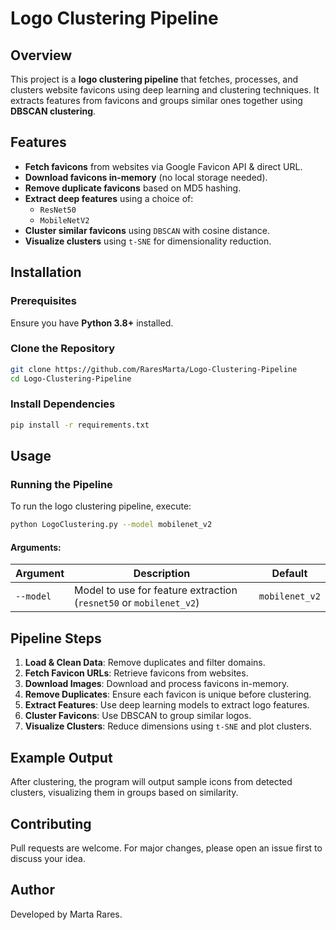 # Logo Clustering Pipeline

## Overview
This project is a **logo clustering pipeline** that fetches, processes, and clusters website favicons using deep learning and clustering techniques. It extracts features from favicons and groups similar ones together using **DBSCAN clustering**.

## Features
- **Fetch favicons** from websites via Google Favicon API & direct URL.
- **Download favicons in-memory** (no local storage needed).
- **Remove duplicate favicons** based on MD5 hashing.
- **Extract deep features** using a choice of:
  - `ResNet50`
  - `MobileNetV2`
- **Cluster similar favicons** using `DBSCAN` with cosine distance.
- **Visualize clusters** using `t-SNE` for dimensionality reduction.

## Installation
### Prerequisites
Ensure you have **Python 3.8+** installed.

### Clone the Repository
```sh
git clone https://github.com/RaresMarta/Logo-Clustering-Pipeline
cd Logo-Clustering-Pipeline
```

### Install Dependencies
```sh
pip install -r requirements.txt
```

## Usage
### Running the Pipeline
To run the logo clustering pipeline, execute:
```sh
python LogoClustering.py --model mobilenet_v2
```

#### Arguments:
| Argument | Description | Default |
|----------|-------------|---------|
| `--model` | Model to use for feature extraction (`resnet50` or `mobilenet_v2`) | `mobilenet_v2` |

## Pipeline Steps
1. **Load & Clean Data**: Remove duplicates and filter domains.
2. **Fetch Favicon URLs**: Retrieve favicons from websites.
3. **Download Images**: Download and process favicons in-memory.
4. **Remove Duplicates**: Ensure each favicon is unique before clustering.
5. **Extract Features**: Use deep learning models to extract logo features.
6. **Cluster Favicons**: Use DBSCAN to group similar logos.
7. **Visualize Clusters**: Reduce dimensions using `t-SNE` and plot clusters.

## Example Output
After clustering, the program will output sample icons from detected clusters, visualizing them in groups based on similarity.

## Contributing
Pull requests are welcome. For major changes, please open an issue first to discuss your idea.

## Author
Developed by Marta Rares.
